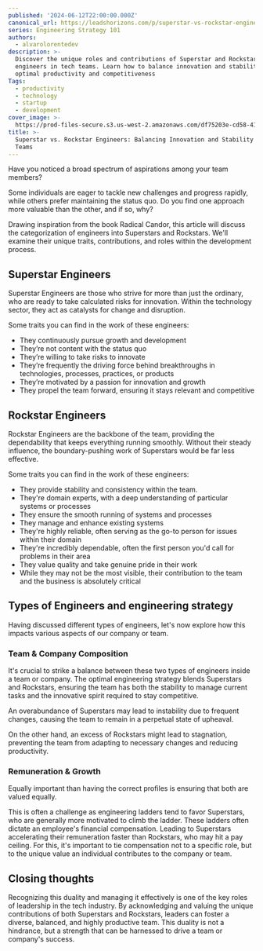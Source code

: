 ```yaml
---
published: '2024-06-12T22:00:00.000Z'
canonical_url: https://leadshorizons.com/p/superstar-vs-rockstar-engineers
series: Engineering Strategy 101
authors:
  - alvarolorentedev
description: >-
  Discover the unique roles and contributions of Superstar and Rockstar
  engineers in tech teams. Learn how to balance innovation and stability for
  optimal productivity and competitiveness
Tags:
  - productivity
  - technology
  - startup
  - development
cover_image: >-
  https://prod-files-secure.s3.us-west-2.amazonaws.com/df75203e-cd58-41eb-8339-d5bf4288eb0e/6cc9f17b-747a-4a8b-a526-e26d9b4e9486/sr2.jpeg?X-Amz-Algorithm=AWS4-HMAC-SHA256&X-Amz-Content-Sha256=UNSIGNED-PAYLOAD&X-Amz-Credential=AKIAT73L2G45HZZMZUHI%2F20240808%2Fus-west-2%2Fs3%2Faws4_request&X-Amz-Date=20240808T120403Z&X-Amz-Expires=3600&X-Amz-Signature=140395d3e16588b31b58014bf406d81469c0582e422067bcb4389bdffe1938a2&X-Amz-SignedHeaders=host&x-id=GetObject
title: >-
  Superstar vs. Rockstar Engineers: Balancing Innovation and Stability in Tech
  Teams
---
```


Have you noticed a broad spectrum of aspirations among your team members?


Some individuals are eager to tackle new challenges and progress rapidly, while others prefer maintaining the status quo. Do you find one approach more valuable than the other, and if so, why?


Drawing inspiration from the book Radical Candor, this article will discuss the categorization of engineers into Superstars and Rockstars. We'll examine their unique traits, contributions, and roles within the development process.


## Superstar Engineers


Superstar Engineers are those who strive for more than just the ordinary, who are ready to take calculated risks for innovation. Within the technology sector, they act as catalysts for change and disruption.


Some traits you can find in the work of these engineers:

- They continuously pursue growth and development
- They’re not content with the status quo
- They’re willing to take risks to innovate
- They’re frequently the driving force behind breakthroughs  in technologies, processes, practices, or products
- They’re motivated by a passion for innovation and growth
- They propel the team forward, ensuring it stays relevant and competitive

## Rockstar Engineers


Rockstar Engineers are the backbone of the team, providing the dependability that keeps everything running smoothly. Without their steady influence, the boundary-pushing work of Superstars would be far less effective.


Some traits you can find in the work of these engineers:

- They provide stability and consistency within the team.
- They're domain experts, with a deep understanding of particular systems or processes
- They ensure the smooth running of systems and processes
- They manage and enhance existing systems
- They're highly reliable, often serving as the go-to person for issues within their domain
- They're incredibly dependable, often the first person you'd call for problems in their area
- They value quality and take genuine pride in their work
- While they may not be the most visible, their contribution to the team and the business is absolutely critical

## Types of Engineers and engineering strategy


Having discussed different types of engineers, let's now explore how this impacts various aspects of our company or team.


### Team & Company Composition


It's crucial to strike a balance between these two types of engineers inside a team or company. The optimal engineering strategy blends Superstars and Rockstars, ensuring the team has both the stability to manage current tasks and the innovative spirit required to stay competitive.


An overabundance of Superstars may lead to instability due to frequent changes, causing the team to remain in a perpetual state of upheaval.


On the other hand, an excess of Rockstars might lead to stagnation, preventing the team from adapting to necessary changes and reducing productivity.


### Remuneration & Growth


Equally important than having the correct profiles is ensuring that both are valued equally. 


This is often a challenge as engineering ladders tend to favor Superstars, who are generally more motivated to climb the ladder. 
These ladders often dictate an employee's financial compensation. Leading to Superstars accelerating their remuneration faster than Rockstars, who may hit a pay ceiling. 
For this, it's important to tie compensation not to a specific role, but to the unique value an individual contributes to the company or team.


## Closing thoughts


Recognizing this duality and managing it effectively is one of the key roles of leadership in the tech industry. By acknowledging and valuing the unique contributions of both Superstars and Rockstars, leaders can foster a diverse, balanced, and highly productive team. This duality is not a hindrance, but a strength that can be harnessed to drive a team or company's success.

